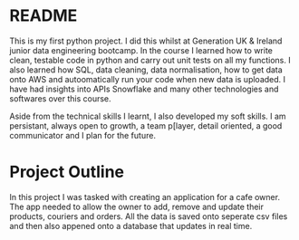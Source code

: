 # README

This is my first python project. I did this whilst at Generation UK & Ireland junior data engineering bootcamp. 
In the course I learned how to write clean, testable code in python and carry out unit tests on all my functions. I also learned how SQL, data cleaning, data normalisation, how to get data onto AWS and autoomatically run your code when new data is uploaded. I have had insights into APIs Snowflake and many other technologies and softwares over this course. 

Aside from the technical skills I learnt, I also developed my soft skills. I am persistant, always open to growth, a team p[layer, detail oriented, a good communicator and I plan for the future.

# Project Outline

In this project I was tasked with creating an application for a cafe owner. The app needed to allow the owner to add, remove and update their products, couriers and orders.
All the data is saved onto seperate csv files and then also appened onto a database that updates in real time.




